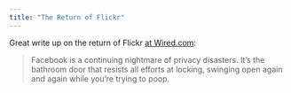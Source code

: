 ```yaml
---
title: "The Return of Flickr"
---
```

<p>Great write up on the return of Flickr <a href="http://www.wired.com/gadgetlab/2013/02/the-return-of-flickr/">at Wired.com</a>:</p>
<blockquote><p>Facebook is a continuing nightmare of privacy disasters. It’s the bathroom door that resists all efforts at locking, swinging open again and again while you’re trying to poop. </p></blockquote>
